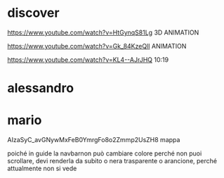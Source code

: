 # discover

https://www.youtube.com/watch?v=HtGynqS81Lg 3D ANIMATION

https://www.youtube.com/watch?v=Gk_84KzeQlI ANIMATION

https://www.youtube.com/watch?v=KL4--AJrJHQ 10:19

# alessandro

# mario

AIzaSyC_avGNywMxFeB0YmrgFo8o2Zmmp2UsZH8 mappa

poiché in guide la navbarnon può cambiare colore perché non puoi scrollare,
devi renderla da subito o nera trasparente o arancione, perché attualmente non si vede
